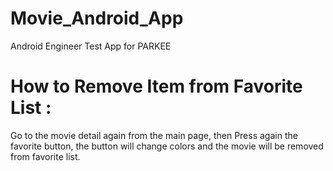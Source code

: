 # Movie_Android_App
Android Engineer Test App for PARKEE


# How to Remove Item from Favorite List :

Go to the movie detail again from the main page, then Press again the favorite button, the button will change colors and the movie will be removed from favorite list.
